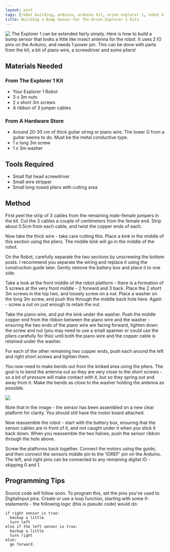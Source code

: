 ```yaml
---
layout: post
tags: [robot building, arduino, arduino kit, orion explorer 1, robot kit]
title: Building a Bump Sensor For The Orion Explorer 1 Kits
---
```

<img style="margin-right: 4px; float: left;" src="/assets/2013-05-23-building-a-bump-sensor/13-IMG_4874.CR2_compact.jpg" />The Explorer 1 can be extended fairly simply. Here is how to build a bump sensor that looks a little like insect antenna for the robot. It uses 2 IO pins on the Arduino, and needs 1 power pin. This can be done with parts from the kit, a bit of piano wire, a screwdriver and some pliers!

## Materials Needed

### From The Explorer 1 Kit

* Your Explorer 1 Robot
* 3 x 3m nuts
* 2 x short 3m screws
* A ribbon of 3 jumper cables

### From A Hardware Store

* Around 20-30 cm of thick guitar string or piano wire. The lower G from a guitar seems to do. Must be the metal conductive type.
* 1 x long 3m screw
* 1 x 3m washer

## Tools Required

* Small flat head screwdriver
* Small wire stripper
* Small long nosed pliers with cutting area

## Method

First peel the strip of 3 cables from the remaining male-female jumpers in the kit. Cut the 3 cables a couple of centimeters from the female end. Strip about 0.5cm from each cable, and twist the copper ends of each.

Now take the thick wire - take care cutting this. Place a kink in the middle of this section using the pliers. The middle kink will go in the middle of the robot.

On the Robot, carefully separate the two sections by unscrewing the bottom posts. I recommend you separate the wiring and replace it using the construction guide later. Gently remove the battery box and place it to one side.

Take a look at the front middle of the robot platform - there is a formation of 5 screws at the very front middle - 2 forward and 3 back. Place the 2 short 3m screws in the top two, and loosely screw on a nut. Place a washer on the long 3m screw, and push this through the middle back hole here. Again - screw a nut on just enough to retain the nut.

Take the piano wire, and put the kink under the washer. Push the middle copper end from the ribbon between the piano wire and the washer - ensuring the two ends of the piano wire are facing forward, tighten down the screw and nut (you may need to use a small spanner or could use the pliers carefully for this) until both the piano wire and the copper cable is retained under the washer.

For each of the other remaining two copper ends, push each around the left and right short screws and tighten them.

You now need to make bends out from the kinked area using the pliers. The goal is to bend the antenna out so they are very close to the short screws - so a bit of pressure will make contact with it, but so they spring out and away from it. Make the bends as close to the washer holding the antenna as possible.

<img style="display: block; margin-left: auto; margin-right: auto;" src="/assets/2013-05-23-building-a-bump-sensor/14-IMG_4873.CR2_medium.jpg" />

Note that in the image - the sensor has been assembled on a new clear platform for clarity. You should still have the motor board attached.

Now reassemble the robot - start with the battery box, ensuring that the sensor cables are in front of it, and not caught under it when you stick it back down. When you reassemble the two halves, push the sensor ribbon through the hole above.

Screw the platforms back together. Connect the motors using the guide, and then connect the sensors middle pin to the 'IOREF' pin on the Arduino. The left, and right pins can be connected to any remaining digital IO - skipping 0 and 1.

## Programming Tips

Source code will follow soon. To program this, set the pins you've used to DigitalInput pins. Create or use a loop function, starting with some if-statements - the following logic (this is pseudo code) would do:

    if right sensor is true:
      backup a little
      turn left
    else if the left sensor is true:
      backup a little
      turn right
    else:
      go forward.
